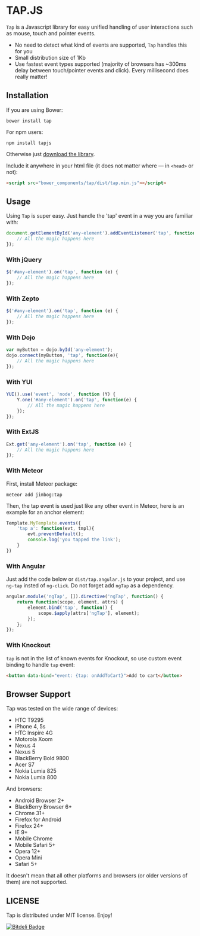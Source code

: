 # TAP.JS

`Tap` is a Javascript library for easy unified handling of user interactions such as mouse, touch and pointer events.

* No need to detect what kind of events are supported, `Tap` handles this for you
* Small distribution size of 1Kb
* Use fastest event types supported (majority of browsers has ~300ms delay between touch/pointer events and click). Every millisecond does really matter!

## Installation

If you are using Bower:

```
bower install tap
```

For npm users:

```
npm install tapjs
```

Otherwise just [download the library](https://raw.githubusercontent.com/pukhalski/tap/master/dist/tap.min.js).

Include it anywhere in your html file (it does not matter where — in `<head>` or not):
```html
<script src="bower_components/tap/dist/tap.min.js"></script>
```

## Usage

Using `Tap` is super easy. Just handle the 'tap' event in a way you are familiar with:

```javascript
document.getElementById('any-element').addEventListener('tap', function (e) {
    // All the magic happens here
});
```

### With jQuery

```javascript
$('#any-element').on('tap', function (e) {
    // All the magic happens here
});
```

### With Zepto

```javascript
$('#any-element').on('tap', function (e) {
    // All the magic happens here
});
```

### With Dojo

```javascript
var myButton = dojo.byId('any-element');
dojo.connect(myButton, 'tap', function(e){
    // All the magic happens here
});
```

### With YUI

```javascript
YUI().use('event', 'node', function (Y) {
    Y.one('#any-element').on('tap', function(e) {
        // All the magic happens here
    });
});
```

### With ExtJS

```javascript
Ext.get('any-element').on('tap', function (e) {
    // All the magic happens here
});
```

### With Meteor

First, install Meteor package:

`meteor add jimbog:tap`

Then, the tap event is used just like any other event in Meteor, here is an example for
an anchor element:

```javascript
Template.MyTemplate.events({
    'tap a': function(evt, tmpl){
        evt.preventDefault();
        console.log('you tapped the link');
    }
})
```

### With Angular

Just add the code below or `dist/tap.angular.js` to your project, and use `ng-tap` insted of `ng-click`. Do not forget add `ngTap` as a dependency.

```javascript
angular.module('ngTap', []).directive('ngTap', function() {
    return function(scope, element, attrs) {
        element.bind('tap', function() {
            scope.$apply(attrs['ngTap'], element);
        });
    };
});
```

### With Knockout

`tap` is not in the list of known events for Knockout, so use custom event binding to handle `tap` event:

```html
<button data-bind="event: {tap: onAddToCart}">Add to cart</button>
```

## Browser Support

Tap was tested on the wide range of devices:

* HTC T9295
* iPhone 4, 5s
* HTC Inspire 4G
* Motorola Xoom
* Nexus 4
* Nexus 5
* BlackBerry Bold 9800
* Acer S7
* Nokia Lumia 825
* Nokia Lumia 800

And browsers:

* Android Browser 2+
* BlackBerry Browser 6+
* Chrome 31+
* Firefox for Android
* Firefox 24+
* IE 9+
* Mobile Chrome
* Mobile Safari 5+
* Opera 12+
* Opera Mini
* Safari 5+

It doesn't mean that all other platforms and browsers (or older versions of them) are not supported.

## LICENSE

Tap is distributed under MIT license. Enjoy!


[![Bitdeli Badge](https://d2weczhvl823v0.cloudfront.net/pukhalski/tap/trend.png)](https://bitdeli.com/free "Bitdeli Badge")

